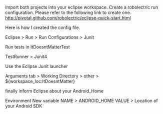 Import both projects into your eclipse workspace.
Create a robolectric run configuration.
Please refer to the following link to create one.
http://pivotal.github.com/robolectric/eclipse-quick-start.html

Here is how I created the config file.

Eclipse > Run > Run Configurations > Junit 

Run tests in ItDoesntMatterTest

TestRunner > Junit4

Use the Eclipse Junit launcher


Arguments tab > Working Directory > other > ${workspace_loc:ItDoesntMatter}

finally inform Eclipse about your Android_Home

Environment
New variable 
NAME > ANDROID_HOME
VALUE > Location of your Android SDK 
